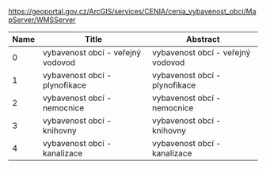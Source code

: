https://geoportal.gov.cz/ArcGIS/services/CENIA/cenia_vybavenost_obci/MapServer/WMSServer

|Name|Title|Abstract|
|--|--|--|
|0|vybavenost obcí - veřejný vodovod|vybavenost obcí - veřejný vodovod|
|1|vybavenost obcí - plynofikace|vybavenost obcí - plynofikace|
|2|vybavenost obcí - nemocnice|vybavenost obcí - nemocnice|
|3|vybavenost obcí - knihovny|vybavenost obcí - knihovny|
|4|vybavenost obcí - kanalizace|vybavenost obcí - kanalizace|
